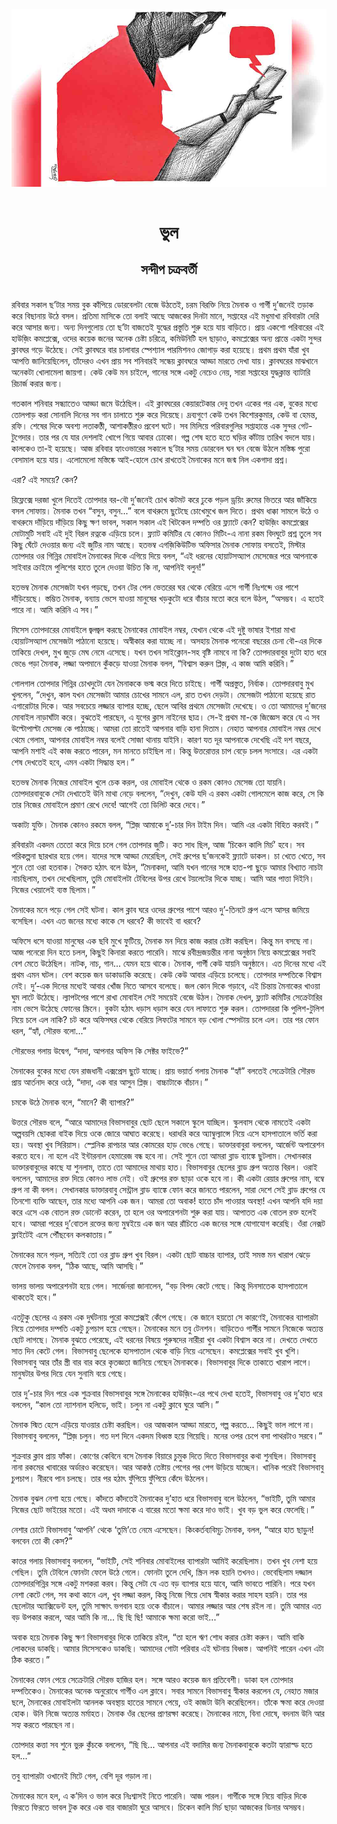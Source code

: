 <div align=center> <img src="../../metadata/images/rabibasariya/ভুল-সন্দীপ-চক্রবর্তী.jpg" align="center"></div><br><h1 align=center>ভুল</h1>
<h2 align=center>সন্দীপ চক্রবর্তী</h2><br>রবিবার সকাল ছ’টার সময় বুক কাঁপিয়ে ডোরবেলটা বেজে উঠতেই, চরম বিরক্তি নিয়ে মৈনাক ও গার্গী দু’জনেই তড়াক করে বিছানায় উঠে বসল। প্রতিমা মাসিকে তো বলাই আছে আজকের দিনটা মানে, সপ্তাহের এই মধুমাখা রবিবারটা দেরি করে আসার জন্য। অন্য দিনগুলোয় তো ছ’টা বাজতেই যুদ্ধের প্রস্তুতি শুরু হয়ে যায় বাড়িতে। প্রায় একশো পরিবারের এই হাউজ়িং কমপ্লেক্সে, ওদের কয়েক জনের অনেক চেষ্টা চরিত্রে, কমিউনিটি হল ছাড়াও, কমপ্লেক্সের অন্য প্রান্তে একটা সুন্দর ক্লাবঘর গড়ে উঠেছে। সেই ক্লাবঘরে বার চালাবার স্পেশ্যাল পারমিশনও জোগাড় করা হয়েছে। প্রথম প্রথম যাঁরা খুব আপত্তি জানিয়েছিলেন, তাঁদেরও এখন প্রায় সব শনিবারই সন্ধেয় ক্লাবঘরে আড্ডা মারতে দেখা যায়। ক্লাবঘরের  মাঝখানে অনেকটা খোলামেলা জায়গা। কেউ কেউ মন চাইলে, গানের সঙ্গে একটু নেচেও নেয়, সারা সপ্তাহের যুদ্ধক্লান্ত ব্যাটারি রিচার্জ করার জন্য।

গতকাল শনিবার সন্ধ্যাতেও আড্ডা জমে উঠেছিল। এই ক্লাবঘরের কেয়ারটেকার দেবু তখন একের পর এক, বুকের মধ্যে তোলপাড় করা সোনালি দিনের সব গান চালাতে শুরু করে দিয়েছে। দ্রব্যগুণে কেউ তখন কিশোরকুমার, কেউ বা হেমন্ত, রফি। শেষের দিকে অবশ্য লতাকণ্ঠী, আশাকণ্ঠীরও প্রবেশ ঘটে। সব মিলিয়ে পরিবারগুলির সপ্তাহান্তে এক সুন্দর গেট-টুগেদার। তার পর যে যার দেশলাই খোপে গিয়ে আবার  ঢোকো। গল্প শেষ হতে হতে ঘড়ির কাঁটায় তারিখ বদলে যায়। কালকেও তা-ই হয়েছে। আজ রবিবার হ্যাংওভারের সকালে ছ’টার সময় ডোরবেল ঘন ঘন বেজে উঠলে মস্তিষ্ক পুরো বেসামাল হয়ে যায়। এলোমেলো মস্তিষ্কে আই-হোলে চোখ রাখতেই মৈনাকের মনে জন্ম নিল একগাদা প্রশ্ন।

এরা? এই সময়ে? কেন?

রিফ্লেক্সে দরজা খুলে দিতেই তোপদার বর-বৌ দু’জনেই চোখ কটমট করে ঢুকে পড়ল ড্রয়িং রুমের ভিতরে আর জাঁকিয়ে বসল সোফায়। মৈনাক তখন “বসুন, বসুন...” বলে বাথরুমে ছুটেছে চোখেমুখে জল দিতে। প্রথম ধাক্কা সামলে উঠে ও বাথরুমে দাঁড়িয়ে দাঁড়িয়ে কিছু ক্ষণ ভাবল, সকাল সকাল এই খিটকেল দম্পতি ওর ফ্ল্যাটে কেন? হাউজ়িং কমপ্লেক্সের মোটামুটি সবাই এই দুই বিরল রত্নকে এড়িয়ে চলে। ফ্ল্যাট কমিটির যে কোনও  মিটিং-এ নানা রকম বিদঘুটে প্রশ্ন তুলে সব কিছু ঘেঁটে দেওয়ার জন্য এই জুটির নাম আছে। হতভম্ব এগজ়িকিউটিভ অফিসার মৈনাক সোফায় বসতেই, মিস্টার তোপদার ওর গিন্নির মোবাইল মৈনাকের দিকে এগিয়ে দিয়ে বলল, “এই ধরনের হোয়াটসঅ্যাপ মেসেজের পরে আপনাকে সাইবার ক্রাইমে পুলিশের হাতে তুলে দেওয়া উচিত কি না, আপনিই বলুন!”

হতভম্ব মৈনাক মেসেজটা যখন  পড়ছে, তখন টের পেল ভেতরের ঘর থেকে বেরিয়ে এসে গার্গী নিঃশব্দে ওর পাশে দাঁড়িয়েছে। স্তম্ভিত মৈনাক, বন্যায় ভেসে যাওয়া মানুষের খড়কুটো ধরে বাঁচার মতো করে বলে উঠল, “অসম্ভব। এ হতেই পারে না। আমি করিনি এ সব।”

মিসেস তোপদারের মোবাইলে জ্বলজ্বল করছে মৈনাকের মোবাইল নম্বর, যেখান থেকে এই দুষ্টু ভাষার ইশারা মাখা হোয়াটসঅ্যাপ মেসেজটা পাঠানো হয়েছে। অস্বীকার করা যাচ্ছে না। অসহায় মৈনাক পনেরো বছরের চেনা বৌ-এর দিকে তাকিয়ে দেখল, মুখ জুড়ে মেঘ নেমে এসেছে। যখন তখন সাইক্লোন-সহ বৃষ্টি নামবে না কি? তোপদারবাবুর দুটো হাত ধরে ভেঙে পড়া মৈনাক, লজ্জা অপমানে কুঁকড়ে যাওয়া মৈনাক বলল, “বিশ্বাস করুন প্লিজ়, এ কাজ আমি করিনি।”

গোলগাল তোপদার গিন্নির চোখদুটো যেন মৈনাককে ভস্ম করে দিতে চাইছে। গার্গী অপ্রস্তুত, নির্বাক। তোপদারবাবু মুখ খুললেন, “দেখুন, কাল যখন মেসেজটা আমার চোখের সামনে এল, রাত তখন দেড়টা। মেসেজটা পাঠানো হয়েছে রাত এগারোটার দিকে। আর সবচেয়ে লজ্জার ব্যাপার হচ্ছে, ছেলে আবির প্রথমে মেসেজটা দেখেছে। ও তো আমাদের দু’জনের মোবাইল নাড়াঘাঁটা করে। বুঝতেই পারছেন, এ যুগের ক্লাস নাইনের ছাত্র। সে-ই প্রথম মা-কে জিজ্ঞেস করে যে এ সব উল্টোপাল্টা মেসেজ কে পাঠাচ্ছে। আমরা তো রাতেই আপনার বাড়ি হানা দিতাম। নেহাত আপনার মোবাইল নম্বর দেখে থেমে গেলাম, আপনার মোবাইল নম্বর বলেই সোজা থানায় যাইনি। কারণ যত দূর আপনাকে দেখেছি এই দশ বছরে, আপনি মশাই এই কাজ করতে পারেন, মন মানতে চাইছিল না। কিন্তু উত্তরোত্তর চাপ বেড়ে চলল সংসারে। এর একটা শেষ দেখতেই হবে, এমন একটা সিদ্ধান্ত হল।”

হতভম্ব মৈনাক নিজের মোবাইল খুলে চেক করল, ওর মোবাইল থেকে ও রকম কোনও মেসেজ তো যায়নি। তোপদারবাবুকে সেটা দেখাতেই উনি মাথা নেড়ে বললেন, “দেখুন, কেউ যদি এ রকম একটা গোলমেলে কাজ করে, সে কি তার নিজের মোবাইলে প্রমাণ রেখে দেবে! আগেই তো ডিলিট করে দেবে।”

অকাট্য যুক্তি। মৈনাক কোনও রকমে বলল, “প্লিজ় আমাকে দু’-চার দিন টাইম দিন। আমি এর একটা বিহিত করবই।”

রবিবারটা একদম তেতো করে দিয়ে চলে গেল তোপদার জুটি। কত সাধ ছিল, আজ ‘চিকেন কালি মির্চ’ হবে। সব পরিকল্পনা ছারখার হয়ে গেল। যাদের সঙ্গে আড্ডা মেরেছিল, সেই গ্রুপের ছ’জনকেই ফ্ল্যাটে ডাকল। চা খেতে খেতে, সব শুনে তো ওরা হতবাক। সৈকত হঠাৎ বলে উঠল, “মৈনাকদা, আমি যখন গানের সঙ্গে হাত-পা ছুড়ে আমার বিখ্যাত নাচটা নাচছিলাম, তখন দেখেছিলাম, তুমি মোবাইলটা টেবিলের উপর রেখে টয়লেটের দিকে যাচ্ছ। আমি আর পাত্তা দিইনি। নিজের খেয়ালেই ব্যস্ত ছিলাম।”

মৈনাকের মনে পড়ে গেল সেই ঘটনা। কাল ক্লাব ঘরে ওদের গ্রুপের পাশে আরও দু’-তিনটে গ্রুপ এসে আসর জমিয়ে বসেছিল। এখন এত জনের মধ্যে কাকে সে ধরবে? কী ভাবেই বা ধরবে?

অফিসে ধসে যাওয়া মানুষের এক ছবি মুখে ফুটিয়ে, মৈনাক মন দিয়ে কাজ করার চেষ্টা করছিল। কিন্তু মন বসছে না। আজ পনেরো দিন হতে চলল, কিছুই কিনারা করতে পারেনি। মাঝে রবীন্দ্রজয়ন্তীর নানা অনুষ্ঠান নিয়ে কমপ্লেক্সের সবাই বেশ মেতে উঠেছিল। নাটক, নাচ, গান... যেমন হয়ে থাকে। মৈনাক, গার্গী কেউ যায়নি অনুষ্ঠানে। এত দিনের মধ্যে এই প্রথম এমন ঘটল। বেশ কয়েক জন ডাকাডাকি করেছে। কেউ কেউ আবার এড়িয়ে চলেছে। তোপদার দম্পতিকে বিশ্বাস নেই। দু’-এক দিনের মধ্যেই আবার খোঁজ নিতে আসবে বলেছে। জল কোন দিকে গড়াবে, এই চিন্তায় মৈনাকের খাওয়া ঘুম লাটে উঠেছে। ল্যাপটপের পাশে রাখা মোবাইল সেই সময়েই বেজে উঠল। মৈনাক দেখল, ফ্ল্যাট কমিটির সেক্রেটারির নাম ভেসে উঠেছে ফোনের স্ক্রিনে। বুকটা হঠাৎ ধড়াস ধড়াস করে যেন লাফাতে শুরু করল। তোপদাররা কি পুলিশ-টুলিশ নিয়ে চলে এল নাকি? চট করে অফিসঘর থেকে বেরিয়ে লিফটের সামনে বড় খোলা স্পেসটায় চলে এল। তার পর ফোন ধরল, “হ্যাঁ, সৌরভ বলো...”

সৌরভের গলায় উদ্বেগ, “দাদা, আপনার অফিস কি সেক্টর ফাইভে?”

মৈনাকের বুকের মধ্যে যেন রাজধানী এক্সপ্রেস ছুটে যাচ্ছে। প্রায় ভয়ার্ত গলায় মৈনাক “হ্যাঁ” বলতেই সেক্রেটারি সৌরভ প্রায় আর্তনাদ করে ওঠে, “দাদা, এক বার আসুন প্লিজ়। বাচ্চাটাকে বাঁচান।”

চমকে উঠে মৈনাক বলে, “মানে? কী ব্যাপার?”

উত্তরে সৌরভ বলে, “আরে আমাদের বিভাসবাবুর ছোট ছেলে সকালে স্কুলে যাচ্ছিল। স্কুলবাস থেকে নামতেই একটা অল্পবয়সি ছোকরা বাইক দিয়ে ওকে জোরে আঘাত করেছে। ধরাধরি করে অ্যাম্বুল্যান্সে নিয়ে এসে হাসপাতালে ভর্তি করা হয়। অবস্থা খুব সিরিয়াস। স্প্লেনিক রাপচার আর কোমরের হাড় ভেঙে গেছে। ডাক্তারবাবুরা বললেন, আর্জেন্ট অপারেশন করতে হবে। না হলে এই ইন্টারনাল হেমারেজ বন্ধ হবে না। সেই শুনে তো আমরা ব্লাড ব্যাঙ্কে ছুটলাম। সেখানকার ডাক্তারবাবুদের কাছে যা শুনলাম, তাতে তো আমাদের মাথায় হাত। বিভাসবাবুর ছেলের ব্লাড গ্রুপ অত্যন্ত বিরল। ওরাই বললেন, আমাদের রক্ত দিয়ে কোনও লাভ নেই। ওই গ্রুপের রক্ত ছাড়া ওকে হবে না। কী একটা রেয়ার গ্রুপের নাম, বম্বে গ্রুপ না কী বলল। সেখানকার ডাক্তারবাবু সেন্ট্রাল ব্লাড ব্যাঙ্কে ফোন করে জানতে পারলেন, সারা দেশে সেই ব্লাড গ্রুপের যে তিনশো ব্যক্তি আছেন, তার মধ্যে আপনি এক জন। আমরা তো অবাক! হাতে চাঁদ পাওয়ার অবস্থা! এখন আপনি যদি দয়া করে এসে এক বোতল রক্ত ডোনেট করেন, তা হলে ওর অপারেশনটা শুরু করা যায়। আপাতত এক বোতল রক্ত হলেই হবে। আমরা পরের দু’বোতল রক্তের জন্য মুম্বইয়ে এক জন আর
রাঁচিতে এক জনের সঙ্গে যোগাযোগ করেছি। ওঁরা নেক্সট ফ্লাইটেই এসে পৌঁছবেন কলকাতায়।”

মৈনাকের মনে পড়ল, সত্যিই তো ওর ব্লাড গ্রুপ খুব বিরল। একটা ছোট বাচ্চার ব্যাপার, তাই সমস্ত মন খারাপ ঝেড়ে ফেলে মৈনাক বলল, “ঠিক আছে, আমি আসছি।”

ভালয় ভালয় অপারেশনটা হয়ে গেল। সার্জেনরা জানালেন, “বড় বিপদ কেটে গেছে। কিন্তু দিনসাতেক হাসপাতালে থাকতেই হবে।”

এতটুকু ছেলের এ রকম এক দুর্ঘটনায় পুরো কমপ্লেক্সই কেঁপে গেছে। কে জানে হয়তো সে কারণেই, মৈনাকের ব্যাপারটা নিয়ে তোপদার দম্পতি একটু চুপচাপ হয়ে গেছেন। মৈনাকের মনে তবু টেনশন। বাড়িতেও গার্গীর সামনে নিজেকে অত্যন্ত ছোট লাগছে। মৈনাক বুঝতে পেরেছে, এই ধরনের বিষয়ে পুরুষদের নারীরা খুব একটা বিশ্বাস করে না। দেখতে দেখতে সাত দিন কেটে গেল। বিভাসবাবু ছেলেকে হাসপাতাল থেকে বাড়ি নিয়ে এসেছেন। কমপ্লেক্সের সবাই খুব খুশি। বিভাসবাবু আর তাঁর স্ত্রী বার বার করে কৃতজ্ঞতা জানিয়ে গেছেন মৈনাককে। বিভাসবাবুর দিকে তাকাতে খারাপ লাগে। মানুষটার উপর দিয়ে যেন সুনামি বয়ে গেছে।

তার দু’-চার দিন পরে এক শুক্রবার বিভাসবাবুর সঙ্গে মৈনাকের হাউজ়িং-এর পথে দেখা হতেই, বিভাসবাবু ওর দু’হাত ধরে বললেন, “কাল তো ন্যাশনাল হলিডে, ভাই। চলুন না একটু ক্লাবে ঘুরে আসি।”

মৈনাক স্মিত হেসে এড়িয়ে যাওয়ার চেষ্টা করছিল। ওর আজকাল আড্ডা মারতে, গল্প করতে... কিছুই ভাল লাগে না। বিভাসবাবু বললেন, “প্লিজ় চলুন। গত দশ দিনে একদম বিধ্বস্ত হয়ে গিয়েছি। মনের ওপর চেপে বসা পাথরটাও সরবে।”

শুক্রবার ক্লাব প্রায় ফাঁকা। কোণের কেবিনে বসে মৈনাক বিয়ারে চুমুক দিতে দিতে বিভাসবাবুর কথা শুনছিল। বিভাসবাবু  নানা রকমের খাবারের অর্ডারও করেছেন। আর আকণ্ঠ তেষ্টায় পেগের পর পেগ উড়িয়ে যাচ্ছেন। খানিক পরেই বিভাসবাবু চুপচাপ। নীরবে পান চলছে। তার পর হঠাৎ ফুঁপিয়ে ফুঁপিয়ে কেঁদে উঠলেন।

মৈনাক বুঝল নেশা হয়ে গেছে। কাঁদতে কাঁদতেই মৈনাকের দু’হাত ধরে বিভাসবাবু বলে উঠলেন, “ভাইটি, তুমি আমার নিজের ছোট ভাইয়ের মতো। এই অধম দাদাকে এ বারের মতো ক্ষমা করে দাও ভাই। খুব বড় ভুল করে ফেলেছি।”

নেশার চোটে বিভাসবাবু ‘আপনি’ থেকে ‘তুমি’তে নেমে এসেছেন। কিংকর্তব্যবিমূঢ় মৈনাক, বলল, “আরে হাত ছাড়ুন! বলবেন তো কী কেস?”

কাতর গলায় বিভাসবাবু বললেন, “ভাইটি, সেই শনিবার মোবাইলের ব্যাপারটা আমিই করেছিলাম। তখন খুব নেশা হয়ে গেছিল। তুমি টেবিলে ফোনটা ফেলে উঠে গেলে। ফোনটা তুলে দেখি, স্ক্রিন লক হয়নি তখনও। ভেবেছিলাম দজ্জাল তোপদারগিন্নির সঙ্গে একটু মশকরা করব। কিন্তু সেটা যে এত বড় ব্যাপার হয়ে যাবে, আমি ভাবতে পারিনি। পরে যখন নেশা কেটে গেল, সব কথা কানে এল, খুব লজ্জা করল, কিন্তু নিজে গিয়ে দোষ স্বীকার করার সাহস হয়নি। তার পর ছেলেটার অ্যাক্সিডেন্ট হল, তুমি সাক্ষাৎ ভগবান হয়ে ওকে বাঁচালে। আমার লজ্জার আর শেষ রইল না। তুমি আমার এত বড় উপকার করলে, আর আমি কি না... ছি ছি ছি! আমাকে ক্ষমা করো ভাই...”

অবাক হয়ে মৈনাক কিছু ক্ষণ বিভাসবাবুর দিকে তাকিয়ে রইল, “তা হলে ঋণ শোধ করার চেষ্টা করুন। আমি বাকি লোকদের ডাকছি। আমার মিসেসকেও ডাকছি। আমাদের গোটা পরিবার এই ঘটনায় বিধ্বস্ত। আপনিই পারেন এখন এটা ঠিক করতে।”

মৈনাকের ফোন পেয়ে সেক্রেটারি সৌরভ হাজির হল। সঙ্গে আরও কয়েক জন প্রতিবেশী। ডাকা হল তোপদার দম্পতিকেও। মৈনাকের অনেক অনুরোধে গার্গীও এল ক্লাবে। সবার সামনে বিভাসবাবু স্বীকার করলেন যে, নেহাত মজার ছলে, মৈনাকের মোবাইলটা আনলক অবস্থায় হাতের সামনে পেয়ে, ওই কাজটা উনি করেছিলেন। তাঁকে ক্ষমা করে দেওয়া হোক। উনি নিজে অত্যন্ত মর্মাহত। মৈনাক ওঁর ছেলের প্রাণরক্ষা করেছে। মৈনাকের নামে, বিনা দোষে, বদনাম উনি আর সহ্য করতে পারছেন না।

তোপদার কত্তা সব শুনে ভুরু কুঁচকে বললেন, “ছি ছি... আপনার এই বদামির জন্য মৈনাকবাবুকে কতটা হ্যারাস্ড হতে হল...”

তবু ব্যাপারটা ওখানেই মিটে গেল, বেশি দূর গড়াল না।

মৈনাকের মনে হল, এ ক’দিন ও ভাল করে নিঃশ্বাসই নিতে পারেনি। আজ পারল। গার্গীকে সঙ্গে নিয়ে বাড়ির দিকে ফিরতে ফিরতে ভাবল টুক করে এক বার বাজারটা ঘুরে আসবে। চিকেন কালি মির্চ ছাড়া আজকের ডিনার অসম্ভব।